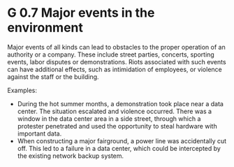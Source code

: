 G 0.7 Major events in the environment
==============================

Major events of all kinds can lead to obstacles to the proper operation of an authority or a company. These include street parties, concerts, sporting events, labor disputes or demonstrations. Riots associated with such events can have additional effects, such as intimidation of employees, or violence against the staff or the building.

Examples:

* During the hot summer months, a demonstration took place near a data center. The situation escalated and violence occurred. There was a window in the data center area in a side street, through which a protester penetrated and used the opportunity to steal hardware with important data.
* When constructing a major fairground, a power line was accidentally cut off. This led to a failure in a data center, which could be intercepted by the existing network backup system.
